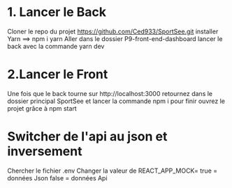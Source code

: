# 1. Lancer le Back
Cloner le repo du projet https://github.com/Ced933/SportSee.git
installer Yarn ==> npm i yarn
Aller dans le dossier P9-front-end-dashboard
lancer le back avec la commande yarn dev
# 2.Lancer le Front
Une fois que le back tourne sur http://localhost:3000
retournez dans le dossier principal SportSee et lancer la commande npm i 
pour finir ouvrez le projet grâce à npm start 

# Switcher de l'api au json et inversement 
Chercher le fichier .env 
Changer la valeur de REACT_APP_MOCK=
true = données Json false = données Api  


